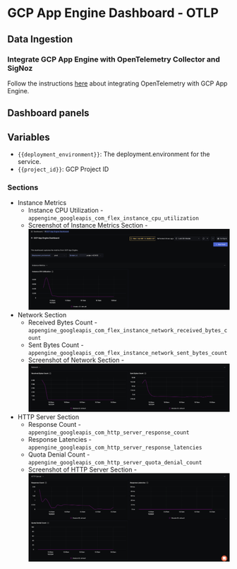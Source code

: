 # GCP App Engine Dashboard - OTLP

## Data Ingestion

### Integrate GCP App Engine with OpenTelemetry Collector and SigNoz

Follow the instructions [here](https://signoz.io/docs/gcp-monitoring/app-engine/metrics/) about integrating OpenTelemetry with GCP App Engine.

## Dashboard panels

## Variables

- `{{deployment_environment}}`: The deployment.environment for the service.
- `{{project_id}}`: GCP Project ID

### Sections

- Instance Metrics
  - Instance CPU Utilization - `appengine_googleapis_com_flex_instance_cpu_utilization`
  - Screenshot of Instance Metrics Section - ![GCP App Engine Instance Metrics Section Screenshot](assets/instance-metrics-section.png)
- Network Section
  - Received Bytes Count - `appengine_googleapis_com_flex_instance_network_received_bytes_count`
  - Sent Bytes Count - `appengine_googleapis_com_flex_instance_network_sent_bytes_count`
  - Screenshot of Network Section - ![GCP App Engine Network Section Screenshot](assets/network-section.png)
- HTTP Server Section
  - Response Count - `appengine_googleapis_com_http_server_response_count`
  - Response Latencies - `appengine_googleapis_com_http_server_response_latencies`
  - Quota Denial Count - `appengine_googleapis_com_http_server_quota_denial_count`
  - Screenshot of HTTP Server Section - ![GCP App Engine HTTP Server Section Screenshot](assets/http-server-section.png)
